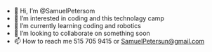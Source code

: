 - 👋 Hi, I’m @SamuelPetersom
- 👀 I’m interested in coding and this technolagy camp
- 🌱 I’m currently learning coding and robotics
- 💞️ I’m looking to collaborate on something soon
- 📫 How to reach me 515 705 9415 or SamuelPetersun@gmail.com

<!---
SamuelPetersom/SamuelPetersom is a ✨ special ✨ repository because its `README.md` (this file) appears on your GitHub profile.
You can click the Preview link to take a look at your changes.
--->
